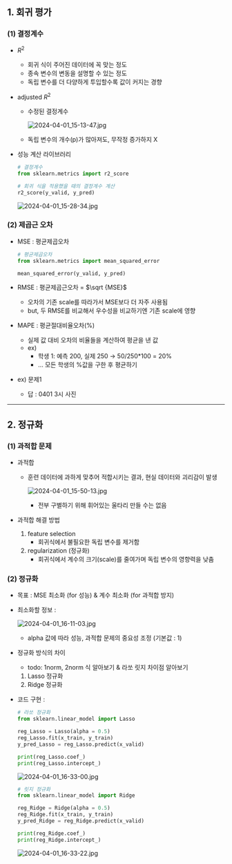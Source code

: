 ## 1. 회귀 평가

### (1) 결정계수

- $R^2$
    - 회귀 식이 주어진 데이터에 꼭 맞는 정도
    - 종속 변수의 변동을 설명할 수 있는 정도
    - 독립 변수를 더 다양하게 투입할수록 값이 커지는 경향

- adjusted $R^2$
    - 수정된 결정계수
        
        ![2024-04-01_15-13-47.jpg](https://prod-files-secure.s3.us-west-2.amazonaws.com/edfd69d1-6c01-4d0c-9269-1bae8a4e3915/77b54ebd-b5b7-4fb1-bb73-9a33a0656d9c/2024-04-01_15-13-47.jpg)
        
    - 독립 변수의 개수(p)가 많아져도, 무작정 증가하지 X
    
- 성능 계산 라이브러리
    
    ```python
    # 결정계수
    from sklearn.metrics import r2_score
    
    # 회귀 식을 적용했을 때의 결정계수 계산
    r2_score(y_valid, y_pred)
    ```
    
    ![2024-04-01_15-28-34.jpg](https://prod-files-secure.s3.us-west-2.amazonaws.com/edfd69d1-6c01-4d0c-9269-1bae8a4e3915/2176835f-d34a-4786-a6f4-eec04367d4d5/2024-04-01_15-28-34.jpg)
    

### (2) 제곱근 오차

- MSE : 평균제곱오차
    
    ```python
    # 평균제곱오차
    from sklearn.metrics import mean_squared_error
    
    mean_squared_error(y_valid, y_pred)
    ```
    
- RMSE : 평균제곱근오차 = $\sqrt {MSE}$
    - 오차의 기존 scale를 따라가서 MSE보다 더 자주 사용됨
    - but, 두 RMSE를 비교해서 우수성을 비교하기엔 기존 scale에 영향

- MAPE : 평균절대비율오차(%)
    - 실제 값 대비 오차의 비율들을 계산하여 평균을 낸 값
    - ex)
        - 학생 1: 예측 200, 실제 250 → 50/250*100 = 20%
        - … 모든 학생의 %값을 구한 후 평균하기
    
- ex) 문제1
    - 답 : 0401 3시 사진

---

## 2.  정규화

### (1) 과적합 문제

- 과적합
    - 훈련 데이터에 과하게 맞추어 적합시키는 결과, 현실 데이터와 괴리감이 발생
        
        ![2024-04-01_15-50-13.jpg](https://prod-files-secure.s3.us-west-2.amazonaws.com/edfd69d1-6c01-4d0c-9269-1bae8a4e3915/7f3549a9-1fc2-4dda-b20c-0df4240ddbf0/2024-04-01_15-50-13.jpg)
        
        - 전부 구별하기 위해 휘어있는 울타리 만들 수는 없음

- 과적합 해결 방법
    1. feature selection
        - 회귀식에서 불필요한 독립 변수를 제거함
    2. regularization (정규화)
        - 회귀식에서 계수의 크기(scale)를 줄여가며 독립 변수의 영향력을 낮춤

### (2) 정규화

- 목표 : MSE 최소화 (for 성능) & 계수 최소화 (for 과적합 방지)
- 최소화할 정보 :
    
    ![2024-04-01_16-11-03.jpg](https://prod-files-secure.s3.us-west-2.amazonaws.com/edfd69d1-6c01-4d0c-9269-1bae8a4e3915/df168e7d-158a-4836-aae2-d157772e96db/2024-04-01_16-11-03.jpg)
    
    - alpha 값에 따라 성능, 과적합 문제의 중요성 조정 (기본값 : 1)

- 정규화 방식의 차이
    - todo: 1norm, 2norm 식 알아보기 & 라쏘 릿지 차이점 알아보기
    1. Lasso 정규화
    2. Ridge 정규화

- 코드 구현 :
    
    ```python
    # 라쏘 정규화
    from sklearn.linear_model import Lasso
    
    reg_Lasso = Lasso(alpha = 0.5) 
    reg_Lasso.fit(x_train, y_train) 
    y_pred_Lasso = reg_Lasso.predict(x_valid)
    
    print(reg_Lasso.coef_)
    print(reg_Lasso.intercept_)
    ```
    
    ![2024-04-01_16-33-00.jpg](https://prod-files-secure.s3.us-west-2.amazonaws.com/edfd69d1-6c01-4d0c-9269-1bae8a4e3915/0110732f-5201-4c9a-957e-ad60915bc351/2024-04-01_16-33-00.jpg)
    
    ```python
    # 릿지 정규화
    from sklearn.linear_model import Ridge 
    
    reg_Ridge = Ridge(alpha = 0.5) 
    reg_Ridge.fit(x_train, y_train) 
    y_pred_Ridge = reg_Ridge.predict(x_valid)
    
    print(reg_Ridge.coef_)
    print(reg_Ridge.intercept_)
    ```
    
    ![2024-04-01_16-33-22.jpg](https://prod-files-secure.s3.us-west-2.amazonaws.com/edfd69d1-6c01-4d0c-9269-1bae8a4e3915/c822a996-4b56-4687-90bd-6ed6f5979abe/2024-04-01_16-33-22.jpg)
